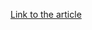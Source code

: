 [Link to the article](https://thehackernews.com/2025/04/whatsapp-launches-private-processing-to.html)
